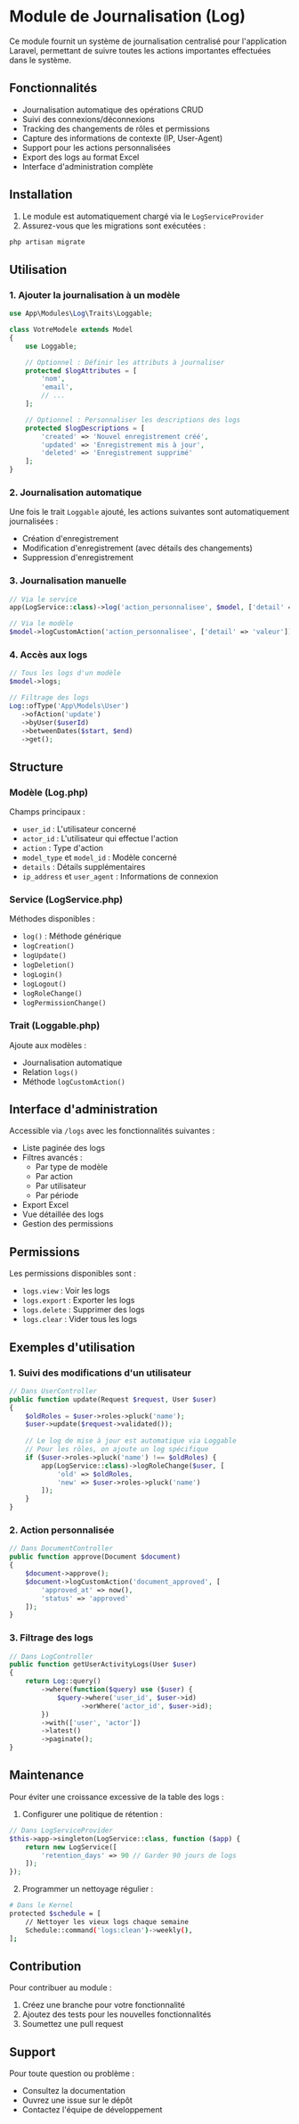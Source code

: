 # Module de Journalisation (Log)

Ce module fournit un système de journalisation centralisé pour l'application Laravel, permettant de suivre toutes les actions importantes effectuées dans le système.

## Fonctionnalités

- Journalisation automatique des opérations CRUD
- Suivi des connexions/déconnexions
- Tracking des changements de rôles et permissions
- Capture des informations de contexte (IP, User-Agent)
- Support pour les actions personnalisées
- Export des logs au format Excel
- Interface d'administration complète

## Installation

1. Le module est automatiquement chargé via le `LogServiceProvider`
2. Assurez-vous que les migrations sont exécutées :
```bash
php artisan migrate
```

## Utilisation

### 1. Ajouter la journalisation à un modèle

```php
use App\Modules\Log\Traits\Loggable;

class VotreModele extends Model
{
    use Loggable;

    // Optionnel : Définir les attributs à journaliser
    protected $logAttributes = [
        'nom',
        'email',
        // ...
    ];

    // Optionnel : Personnaliser les descriptions des logs
    protected $logDescriptions = [
        'created' => 'Nouvel enregistrement créé',
        'updated' => 'Enregistrement mis à jour',
        'deleted' => 'Enregistrement supprimé'
    ];
}
```

### 2. Journalisation automatique

Une fois le trait `Loggable` ajouté, les actions suivantes sont automatiquement journalisées :

- Création d'enregistrement
- Modification d'enregistrement (avec détails des changements)
- Suppression d'enregistrement

### 3. Journalisation manuelle

```php
// Via le service
app(LogService::class)->log('action_personnalisee', $model, ['detail' => 'valeur']);

// Via le modèle
$model->logCustomAction('action_personnalisee', ['detail' => 'valeur']);
```

### 4. Accès aux logs

```php
// Tous les logs d'un modèle
$model->logs;

// Filtrage des logs
Log::ofType('App\Models\User')
   ->ofAction('update')
   ->byUser($userId)
   ->betweenDates($start, $end)
   ->get();
```

## Structure

### Modèle (Log.php)

Champs principaux :
- `user_id` : L'utilisateur concerné
- `actor_id` : L'utilisateur qui effectue l'action
- `action` : Type d'action
- `model_type` et `model_id` : Modèle concerné
- `details` : Détails supplémentaires
- `ip_address` et `user_agent` : Informations de connexion

### Service (LogService.php)

Méthodes disponibles :
- `log()` : Méthode générique
- `logCreation()`
- `logUpdate()`
- `logDeletion()`
- `logLogin()`
- `logLogout()`
- `logRoleChange()`
- `logPermissionChange()`

### Trait (Loggable.php)

Ajoute aux modèles :
- Journalisation automatique
- Relation `logs()`
- Méthode `logCustomAction()`

## Interface d'administration

Accessible via `/logs` avec les fonctionnalités suivantes :

- Liste paginée des logs
- Filtres avancés :
  - Par type de modèle
  - Par action
  - Par utilisateur
  - Par période
- Export Excel
- Vue détaillée des logs
- Gestion des permissions

## Permissions

Les permissions disponibles sont :
- `logs.view` : Voir les logs
- `logs.export` : Exporter les logs
- `logs.delete` : Supprimer des logs
- `logs.clear` : Vider tous les logs

## Exemples d'utilisation

### 1. Suivi des modifications d'un utilisateur

```php
// Dans UserController
public function update(Request $request, User $user)
{
    $oldRoles = $user->roles->pluck('name');
    $user->update($request->validated());
    
    // Le log de mise à jour est automatique via Loggable
    // Pour les rôles, on ajoute un log spécifique
    if ($user->roles->pluck('name') !== $oldRoles) {
        app(LogService::class)->logRoleChange($user, [
            'old' => $oldRoles,
            'new' => $user->roles->pluck('name')
        ]);
    }
}
```

### 2. Action personnalisée

```php
// Dans DocumentController
public function approve(Document $document)
{
    $document->approve();
    $document->logCustomAction('document_approved', [
        'approved_at' => now(),
        'status' => 'approved'
    ]);
}
```

### 3. Filtrage des logs

```php
// Dans LogController
public function getUserActivityLogs(User $user)
{
    return Log::query()
        ->where(function($query) use ($user) {
            $query->where('user_id', $user->id)
                  ->orWhere('actor_id', $user->id);
        })
        ->with(['user', 'actor'])
        ->latest()
        ->paginate();
}
```

## Maintenance

Pour éviter une croissance excessive de la table des logs :

1. Configurer une politique de rétention :
```php
// Dans LogServiceProvider
$this->app->singleton(LogService::class, function ($app) {
    return new LogService([
        'retention_days' => 90 // Garder 90 jours de logs
    ]);
});
```

2. Programmer un nettoyage régulier :
```bash
# Dans le Kernel
protected $schedule = [
    // Nettoyer les vieux logs chaque semaine
    Schedule::command('logs:clean')->weekly(),
];
```

## Contribution

Pour contribuer au module :

1. Créez une branche pour votre fonctionnalité
2. Ajoutez des tests pour les nouvelles fonctionnalités
3. Soumettez une pull request

## Support

Pour toute question ou problème :
- Consultez la documentation
- Ouvrez une issue sur le dépôt
- Contactez l'équipe de développement
